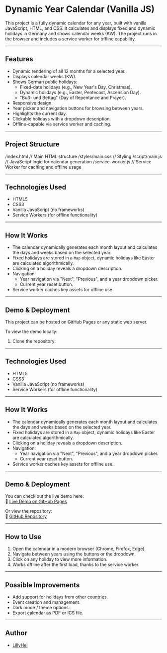# Dynamic Year Calendar (Vanilla JS)

This project is a fully dynamic calendar for any year, built with vanilla JavaScript, HTML, and CSS. It calculates and displays fixed and dynamic holidays in Germany and shows calendar weeks (KW). The project runs in the browser and includes a service worker for offline capability.

---

## Features

- Dynamic rendering of all 12 months for a selected year.
- Displays calendar weeks (KW).
- Shows German public holidays:
  - Fixed-date holidays (e.g., New Year's Day, Christmas).
  - Dynamic holidays (e.g., Easter, Pentecost, Ascension Day).
  - "Buß- und Bettag" (Day of Repentance and Prayer).
- Responsive design.
- Year picker and navigation buttons for browsing between years.
- Highlights the current day.
- Clickable holidays with a dropdown description.
- Offline-capable via service worker and caching.

---

## Project Structure

/index.html // Main HTML structure /styles/main.css // Styling /script/main.js // JavaScript logic for calendar generation /service-worker.js // Service Worker for caching and offline usage

---

## Technologies Used

- HTML5
- CSS3
- Vanilla JavaScript (no frameworks)
- Service Workers (for offline functionality)

---

## How It Works

- The calendar dynamically generates each month layout and calculates the days and weeks based on the selected year.
- Fixed holidays are stored in a `Map` object, dynamic holidays like Easter are calculated algorithmically.
- Clicking on a holiday reveals a dropdown description.
- Navigation:
  - Year navigation via "Next", "Previous", and a year dropdown picker.
  - Current year reset button.
- Service worker caches key assets for offline use.

---

## Demo & Deployment

This project can be hosted on GitHub Pages or any static web server.

To view the demo locally:

1. Clone the repository:

---

## Technologies Used

- HTML5
- CSS3
- Vanilla JavaScript (no frameworks)
- Service Workers (for offline functionality)

---

## How It Works

- The calendar dynamically generates each month layout and calculates the days and weeks based on the selected year.
- Fixed holidays are stored in a `Map` object, dynamic holidays like Easter are calculated algorithmically.
- Clicking on a holiday reveals a dropdown description.
- Navigation:
  - Year navigation via "Next", "Previous", and a year dropdown picker.
  - Current year reset button.
- Service worker caches key assets for offline use.

---

## Demo & Deployment

You can check out the live demo here:  
🔗 [Live Demo on GitHub Pages](https://lillyhel.github.io/Calendar_Vanilla_JS/)

Or view the repository:  
🔗 [GitHub Repository](https://github.com/LillyHel/Calendar_Vanilla_JS)

---

## How to Use

1. Open the calendar in a modern browser (Chrome, Firefox, Edge).
2. Navigate between years using the buttons or the dropdown.
3. Click on any holiday to view more information.
4. Works offline after the first load, thanks to the service worker.

---

## Possible Improvements

- Add support for holidays from other countries.
- Event creation and management.
- Dark mode / theme options.
- Export calendar as PDF or ICS file.

---

## Author

- [LillyHel](https://github.com/LillyHel)
